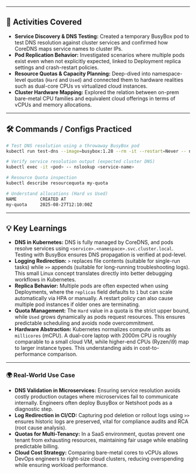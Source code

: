 
---

## 🚀 Activities Covered

* **Service Discovery & DNS Testing:** Created a temporary BusyBox pod to test DNS resolution against cluster services and confirmed how CoreDNS maps service names to cluster IPs.
* **Pod Replication Behavior:** Investigated scenarios where multiple pods exist even when not explicitly expected, linked to Deployment replica settings and crash-restart policies.
* **Resource Quotas & Capacity Planning:** Deep-dived into namespace-level quotas (`Hard` and `Used`) and connected them to hardware realities such as dual-core CPUs vs virtualized cloud instances.
* **Cluster Hardware Mapping:** Explored the relation between on-prem bare-metal CPU families and equivalent cloud offerings in terms of vCPUs and memory allocations.

---

## 🛠 Commands / Configs Practiced

```bash
# Test DNS resolution using a throwaway BusyBox pod
kubectl run test-dns --image=busybox:1.28 --rm -it --restart=Never -- nslookup nginx-resolver-service

# Verify service resolution output (expected cluster DNS)
kubectl exec -it <pod> -- nslookup <service-name>

# Resource Quota inspection
kubectl describe resourcequota my-quota

# Understand allocations (Hard vs Used)
NAME         CREATED AT
my-quota     2025-08-27T12:10:00Z

```

---

## 💡 Key Learnings

* **DNS in Kubernetes:** DNS is fully managed by CoreDNS, and pods resolve services using `<service>.<namespace>.svc.cluster.local`. Testing with BusyBox ensures DNS propagation is verified at pod-level.
* **Logging Redirection:** `>` replaces file contents (suitable for single-run tasks) while `>>` appends (suitable for long-running troubleshooting logs). This small Linux concept translates directly into better debugging workflows in Kubernetes.
* **Replica Behavior:** Multiple pods are often expected when using Deployments, where the `replicas` field defaults to `1` but can scale automatically via HPA or manually. A restart policy can also cause multiple pod instances if older ones are terminating.
* **Quota Management:** The `Hard` value in a quota is the strict upper bound, while `Used` grows dynamically as pods request resources. This ensures predictable scheduling and avoids node overcommitment.
* **Hardware Abstraction:** Kubernetes normalizes compute units as `millicores` (mCPU). A dual-core laptop with 2000m CPU is roughly comparable to a small cloud VM, while higher-end CPUs (Ryzen/i9) map to larger instance types. This understanding aids in cost-to-performance comparison.

---

### 🌍 Real-World Use Case

* **DNS Validation in Microservices:** Ensuring service resolution avoids costly production outages where microservices fail to communicate internally. Engineers often deploy BusyBox or Netshoot pods as a diagnostic step.
* **Log Redirection in CI/CD:** Capturing pod deletion or rollout logs using `>>` ensures historic logs are preserved, vital for compliance audits and RCA (root cause analysis).
* **Quotas for Multi-Tenancy:** In a SaaS environment, quotas prevent one tenant from exhausting resources, maintaining fair usage while enabling predictable billing.
* **Cloud Cost Strategy:** Comparing bare-metal cores to vCPUs allows DevOps engineers to right-size cloud clusters, reducing overspending while ensuring workload performance.


